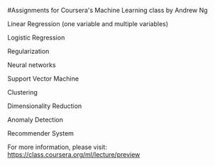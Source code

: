 #Assignments for Coursera's Machine Learning class by Andrew Ng

Linear Regression (one variable and multiple variables)

Logistic Regression

Regularization

Neural networks

Support Vector Machine

Clustering

Dimensionality Reduction

Anomaly Detection

Recommender System

For more information, please visit: https://class.coursera.org/ml/lecture/preview
